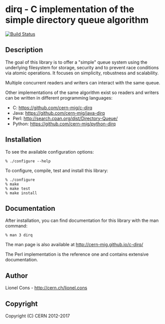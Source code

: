 # dirq - C implementation of the simple directory queue algorithm

[![Build Status](https://travis-ci.org/cern-mig/c-dirq.png?branch=master)](https://travis-ci.org/cern-mig/c-dirq)

## Description

The goal of this library is to offer a "simple" queue system using the
underlying filesystem for storage, security and to prevent race conditions
via atomic operations. It focuses on simplicity, robustness and scalability.

Multiple concurrent readers and writers can interact with the same queue.

Other implementations of the same algorithm exist so readers and writers can
be written in different programming languages:
  * C: https://github.com/cern-mig/c-dirq
  * Java: https://github.com/cern-mig/java-dirq
  * Perl: http://search.cpan.org/dist/Directory-Queue/
  * Python: https://github.com/cern-mig/python-dirq

## Installation

To see the available configuration options:
```
% ./configure --help
```

To configure, compile, test and install this library:
```
% ./configure
% make
% make test
% make install
```

## Documentation

After installation, you can find documentation for this library with the man
command:
```
% man 3 dirq
```

The man page is also available at http://cern-mig.github.io/c-dirq/

The Perl implementation is the reference one and contains extensive
documentation.

## Author

Lionel Cons - http://cern.ch/lionel.cons

## Copyright

Copyright (C) CERN 2012-2017
